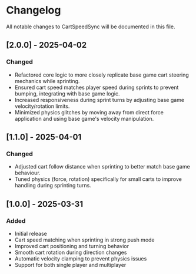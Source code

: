 # Changelog

All notable changes to CartSpeedSync will be documented in this file.

## [2.0.0] - 2025-04-02

### Changed
- Refactored core logic to more closely replicate base game cart steering mechanics while sprinting.
- Ensured cart speed matches player speed during sprints to prevent bumping, integrating with base game logic.
- Increased responsiveness during sprint turns by adjusting base game velocity/rotation limits.
- Minimized physics glitches by moving away from direct force application and using base game's velocity manipulation.

## [1.1.0] - 2025-04-01

### Changed
- Adjusted cart follow distance when sprinting to better match base game behaviour.
- Tuned physics (force, rotation) specifically for small carts to improve handling during sprinting turns.

## [1.0.0] - 2025-03-31

### Added
- Initial release
- Cart speed matching when sprinting in strong push mode
- Improved cart positioning and turning behavior
- Smooth cart rotation during direction changes
- Automatic velocity clamping to prevent physics issues
- Support for both single player and multiplayer 